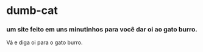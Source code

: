 # dumb-cat
### um site feito em uns minutinhos para você dar oi ao gato burro.
Vá e diga oi para o gato burro.
